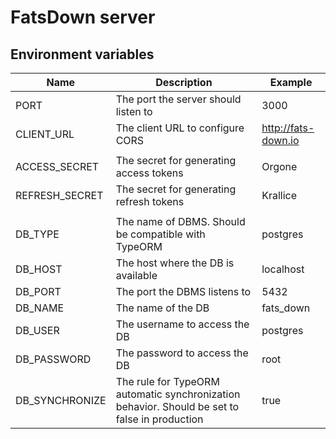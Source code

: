 # FatsDown server

## Environment variables
| Name           | Description                                                                                   | Example             |
| -------------- | --------------------------------------------------------------------------------------------- | ------------------- |
| PORT           | The port the server should listen to                                                          | 3000                |
| CLIENT_URL     | The client URL to configure CORS                                                              | http://fats-down.io |
|                |                                                                                               |                     |
| ACCESS_SECRET  | The secret for generating access tokens                                                       | Orgone              |
| REFRESH_SECRET | The secret for generating refresh tokens                                                      | Krallice            |
|                |                                                                                               |                     |
| DB_TYPE        | The name of DBMS. Should be compatible with TypeORM                                           | postgres            |
| DB_HOST        | The host where the DB is available                                                            | localhost           |
| DB_PORT        | The port the DBMS listens to                                                                  | 5432                |
| DB_NAME        | The name of the DB                                                                            | fats_down           |
| DB_USER        | The username to access the DB                                                                 | postgres            |
| DB_PASSWORD    | The password to access the DB                                                                 | root                |
| DB_SYNCHRONIZE | The rule for TypeORM automatic synchronization behavior. Should be set to false in production | true                |
